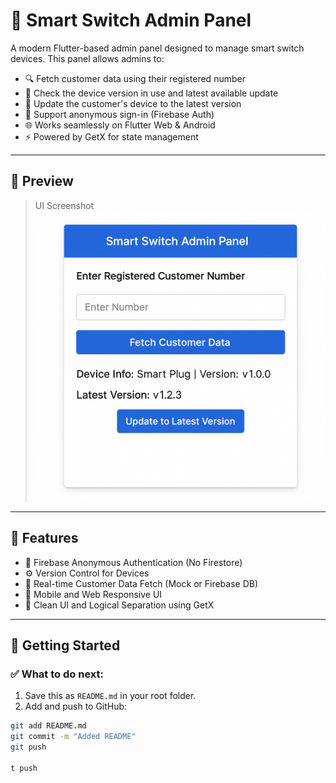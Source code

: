 # 🔌 Smart Switch Admin Panel

A modern Flutter-based admin panel designed to manage smart switch devices. This panel allows admins to:

- 🔍 Fetch customer data using their registered number
- 🔄 Check the device version in use and latest available update
- 🚀 Update the customer's device to the latest version
- 👤 Support anonymous sign-in (Firebase Auth)
- 🌐 Works seamlessly on Flutter Web & Android
- ⚡ Powered by GetX for state management

---

## 📸 Preview

> UI Screenshot  
> ![Smart Switch Admin UI](smart-switch-ss.png)

---

## 📂 Features

- 🔐 Firebase Anonymous Authentication (No Firestore)
- ⚙️ Version Control for Devices
- 🎯 Real-time Customer Data Fetch (Mock or Firebase DB)
- 📲 Mobile and Web Responsive UI
- 🎨 Clean UI and Logical Separation using GetX

---

## 🚀 Getting Started



### ✅ What to do next:
1. Save this as `README.md` in your root folder.
2. Add and push to GitHub:

```bash
git add README.md
git commit -m "Added README"
git push

t push

